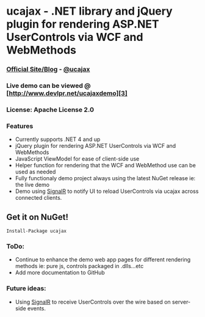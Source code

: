 # ucajax - .NET library and jQuery plugin for rendering ASP.NET UserControls via WCF and WebMethods

### [Official Site/Blog][1] - [@ucajax][2]  
### Live demo can be viewed @ [http://www.devlpr.net/ucajaxdemo][3] 
### License: Apache License 2.0  

### Features

* Currently supports .NET 4 and up
* jQuery plugin for rendering ASP.NET UserControls via WCF and WebMethods
* JavaScript ViewModel for ease of client-side use 
* Helper function for rendering that the WCF and WebMethod use can be used as needed
* Fully functionaly demo project always using the latest NuGet release ie: the live demo
* Demo using [SignalR][4] to notify UI to reload UserControls via ucajax across connected clients.

## Get it on NuGet!

    Install-Package ucajax

### ToDo:
* Continue to enhance the demo web app pages for different rendering methods ie: pure js, controls packaged in .dlls...etc
* Add more documentation to GitHub

### Future ideas:
* Using [SignalR][4] to receive UserControls over the wire based on server-side events.

 
  [1]: http://www.devlpr.net/ucjax
  [2]: http://twitter.com/ucajax
  [3]: http://www.devlpr.net/ucajaxdemo
  [4]: https://github.com/SignalR/SignalR